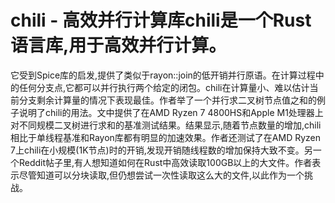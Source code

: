 # chili - 高效并行计算库chili是一个Rust语言库,用于高效并行计算。

它受到Spice库的启发,提供了类似于rayon::join的低开销并行原语。在计算过程中的任何分支点,它都可以并行执行两个给定的闭包。chili在计算量小、难以估计当前分支剩余计算量的情况下表现最佳。作者举了一个并行求二叉树节点值之和的例子说明了chili的用法。文中提供了在AMD Ryzen 7 4800HS和Apple M1处理器上对不同规模二叉树进行求和的基准测试结果。结果显示,随着节点数量的增加,chili相比于单线程基准和Rayon库都有明显的加速效果。作者还测试了在AMD Ryzen 7上chili在小规模(1K节点)时的开销,发现开销随线程数的增加保持大致不变。另一个Reddit帖子里,有人想知道如何在Rust中高效读取100GB以上的大文件。作者表示尽管知道可以分块读取,但仍想尝试一次性读取这么大的文件,以此作为一个挑战。